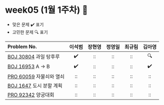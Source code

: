
# week05 (1월 1주차) :pencil:

- 맞은 문제 :heavy_check_mark: 표기
- 고민한 문제 :mag: 표기


| Problem No.                                                                                  |       이석범       |       장현영       |       정영일       |       최규림       |       김아영       |
| :------------------------------------------------------------------------------------------- | :----------------: | :----------------: | :----------------: | :----------------: | :----------------: |
| [BOJ 30804](https://www.acmicpc.net/problem/30804) 과일 탕후루                     | :heavy_check_mark: | :: | :: | :: | :mag: |
| [BOJ 16953](https://www.acmicpc.net/problem/16953) A -> B                             | :heavy_check_mark: | :: | :: | :: | :heavy_check_mark: |
| [PRO 60059](https://school.programmers.co.kr/learn/courses/30/lessons/60059) 자물쇠와 열쇠 |       ::        |       ::        |       ::        |       ::        |       ::        |
| [BOJ 1647](https://www.acmicpc.net/problem/1647) 도시 분할 계획                                 |       ::        |  ::         | :: | :: |       ::        |
| [PRO 92342](https://school.programmers.co.kr/learn/courses/30/lessons/92342) 양궁대회     | :: | :: | :: | :: | :: |
